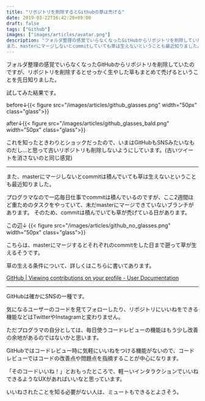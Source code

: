```yaml
---
title: "リポジトリを削除するとGithubの草は禿げる"
date: 2019-03-22T16:42:20+09:00
draft: false
tags: ["Github"]
images: ["images/articles/avatar.png"]
description: "フォルダ整理の感覚でいらなくなったGitHubからリポジトリを削除していたのですが、リポジトリを削除するとせっかく生やした草もまとめて禿げるということを先日知りました。
また、masterにマージしないとcommitしていても草は生えないということも最近知りました。"
---
```


フォルダ整理の感覚でいらなくなったGitHubからリポジトリを削除していたのですが、リポジトリを削除するとせっかく生やした草もまとめて禿げるということを先日知りました。

試してみた結果です。

before↓{{< figure src="/images/articles/github_glasses.png" width="50px" class="glass">}}

after↓{{< figure src="/images/articles/github_glasses_bald.png" width="50px" class="glass">}}

これを知ったときわりとショックだったので、いまはGitHubもSNSみたいなものだし...と思って古いリポジトリも削除しないようにしています。(古いツイートを消さないのと同じ感覚)

***

また、masterにマージしないとcommitは積んでいても草は生えないということも最近知りました。

プログラマなので一応毎日仕事でcommitは積んでいるのですが、ここ2週間ほど重ためのタスクをやっていて、未だmasterにマージできていないブランチがあります。
そのため、commitは積んでいても草が禿げている日があります。

この辺↓
{{< figure src="/images/articles/github_no_glasses.png" width="50px" class="glass">}}

こちらは、masterにマージするとそれぞれのcommitをした日まで遡って草が生えるそうです。


草の生える条件について、詳しくはこちらに書いてあります。

[GitHub | Viewing contributions on your profile - User Documentation](https://help.github.com/en/articles/viewing-contributions-on-your-profile)

***

GitHubは確かにSNSの一種です。

気になるユーザーのコードを見てフォローしたり、リポジトリにいいねをできる機能などはTwitterやInstagramと変わりません。

ただプログラマの自分としては、毎日使うコードレビューの機能はもう少し改善の余地があるのではないかと思います。

GitHubではコードレビュー時に気軽にいいねをつける機能がないので、コードレビューではコードの改善点や問題点を指摘することが中心になります。

「そのコードいいね！」とおもったところで、軽ーいインタラクションでいいねできるようなUXがあればいいなと思っています。

いいねされたことを知る必要がない人は、ミュートもできるとよさそう。
